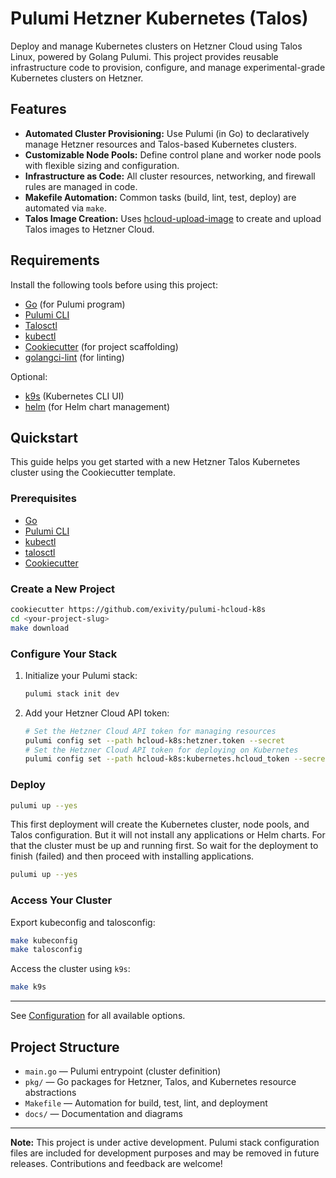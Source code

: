 # Pulumi Hetzner Kubernetes (Talos)

Deploy and manage Kubernetes clusters on Hetzner Cloud using Talos Linux, powered by Golang Pulumi. This project provides reusable infrastructure code to provision, configure, and manage experimental-grade Kubernetes clusters on Hetzner.

## Features

- **Automated Cluster Provisioning:** Use Pulumi (in Go) to declaratively manage Hetzner resources and Talos-based Kubernetes clusters.
- **Customizable Node Pools:** Define control plane and worker node pools with flexible sizing and configuration.
- **Infrastructure as Code:** All cluster resources, networking, and firewall rules are managed in code.
- **Makefile Automation:** Common tasks (build, lint, test, deploy) are automated via `make`.
- **Talos Image Creation:** Uses [hcloud-upload-image](https://github.com/apricote/hcloud-upload-image) to create and upload Talos images to Hetzner Cloud.

## Requirements

Install the following tools before using this project:

- [Go](https://golang.org/) (for Pulumi program)
- [Pulumi CLI](https://www.pulumi.com/docs/get-started/install/)
- [Talosctl](https://www.talos.dev/docs/latest/introduction/installation/)
- [kubectl](https://kubernetes.io/docs/tasks/tools/)
- [Cookiecutter](https://cookiecutter.readthedocs.io/en/latest/) (for project scaffolding)
- [golangci-lint](https://golangci-lint.run/) (for linting)

Optional:

- [k9s](https://k9scli.io/) (Kubernetes CLI UI)
- [helm](https://helm.sh/) (for Helm chart management)

## Quickstart

This guide helps you get started with a new Hetzner Talos Kubernetes cluster using the Cookiecutter template.

### Prerequisites

- [Go](https://go.dev/doc/install)
- [Pulumi CLI](www.pulumi.com/docs/iac/download-install/)
- [kubectl](https://kubernetes.io/docs/tasks/tools/install-kubectl-linux/)
- [talosctl](https://www.talos.dev/v1.10/talos-guides/install/talosctl/)
- [Cookiecutter](https://cookiecutter.readthedocs.io/en/latest/README.html#installation)

### Create a New Project

```sh
cookiecutter https://github.com/exivity/pulumi-hcloud-k8s
cd <your-project-slug>
make download
```

### Configure Your Stack

1. Initialize your Pulumi stack:

   ```sh
   pulumi stack init dev
   ```

2. Add your Hetzner Cloud API token:

   ```sh
   # Set the Hetzner Cloud API token for managing resources
   pulumi config set --path hcloud-k8s:hetzner.token --secret
   # Set the Hetzner Cloud API token for deploying on Kubernetes
   pulumi config set --path hcloud-k8s:kubernetes.hcloud_token --secret
   ```

### Deploy

```sh
pulumi up --yes
```

This first deployment will create the Kubernetes cluster, node pools, and Talos configuration. But it will not install any applications or Helm charts.
For that the cluster must be up and running first. So wait for the deployment to finish (failed) and then proceed with installing applications.

```sh
pulumi up --yes
```

### Access Your Cluster

Export kubeconfig and talosconfig:

```sh
make kubeconfig
make talosconfig
```

Access the cluster using `k9s`:

```sh
make k9s
```

---
See [Configuration](docs/configuration.md) for all available options.

## Project Structure

- `main.go` — Pulumi entrypoint (cluster definition)
- `pkg/` — Go packages for Hetzner, Talos, and Kubernetes resource abstractions
- `Makefile` — Automation for build, test, lint, and deployment
- `docs/` — Documentation and diagrams

---

**Note:** This project is under active development. Pulumi stack configuration files are included for development purposes and may be removed in future releases. Contributions and feedback are welcome!
